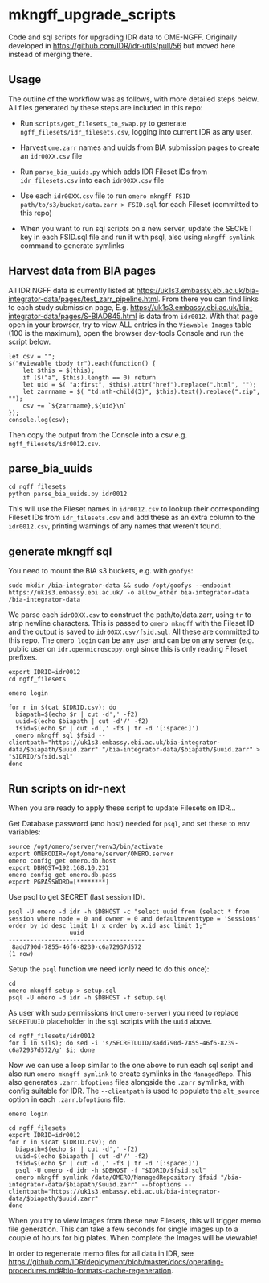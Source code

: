 mkngff_upgrade_scripts
======================

Code and sql scripts for upgrading IDR data to OME-NGFF. Originally developed in https://github.com/IDR/idr-utils/pull/56 but
moved here instead of merging there.

Usage
-----

The outline of the workflow was as follows, with more detailed steps below. All
files generated by these steps are included in this repo:

 - Run `scripts/get_filesets_to_swap.py` to generate `ngff_filesets/idr_filesets.csv`, logging into current IDR as any user.

 - Harvest `ome.zarr` names and uuids from BIA submission pages to create an `idr00XX.csv` file

 - Run `parse_bia_uuids.py` which adds IDR Fileset IDs from `idr_filesets.csv` into each `idr00XX.csv` file

 - Use each `idr00XX.csv` file to run `omero mkngff FSID path/to/s3/bucket/data.zarr > FSID.sql` for each Fileset (committed to this repo)

 - When you want to run sql scripts on a new server, update the SECRET key in each FSID.sql file and run it with psql, also using `mkngff symlink` command to generate symlinks




Harvest data from BIA pages
---------------------------

All IDR NGFF data is currently listed at https://uk1s3.embassy.ebi.ac.uk/bia-integrator-data/pages/test_zarr_pipeline.html. From there you can find links to each study submission page, E.g. https://uk1s3.embassy.ebi.ac.uk/bia-integrator-data/pages/S-BIAD845.html is data from `idr0012`. With that page open in your browser, try to view ALL entries in the `Viewable Images` table (100 is the maximum), open the browser dev-tools Console and run the script below.

```
let csv = "";
$("#viewable tbody tr").each(function() {
    let $this = $(this);
    if ($("a", $this).length == 0) return
    let uid = $( "a:first", $this).attr("href").replace(".html", "");
    let zarrname = $( "td:nth-child(3)", $this).text().replace(".zip", "");
    csv += `${zarrname},${uid}\n`
});
console.log(csv);
```

Then copy the output from the Console into a csv e.g. `ngff_filesets/idr0012.csv`.


parse_bia_uuids
---------------

```
cd ngff_filesets
python parse_bia_uuids.py idr0012
```

This will use the Fileset names in `idr0012.csv` to lookup their corresponding Fileset IDs from `idr_filesets.csv` and add these as an extra column to the `idr0012.csv`, printing warnings of any names that weren't found.


generate mkngff sql
-------------------

You need to mount the BIA s3 buckets, e.g. with `goofys`:

```
sudo mkdir /bia-integrator-data && sudo /opt/goofys --endpoint https://uk1s3.embassy.ebi.ac.uk/ -o allow_other bia-integrator-data /bia-integrator-data
```

We parse each `idr00XX.csv` to construct the path/to/data.zarr, using `tr` to strip newline characters. This is passed to `omero mkngff` with the Fileset ID and the output is saved to `idr00XX.csv/fsid.sql`. All these are committed to this repo.
The `omero login` can be any user and can be on any server (e.g. public user on `idr.openmicroscopy.org`) since this is only reading Fileset prefixes.

```
export IDRID=idr0012
cd ngff_filesets

omero login

for r in $(cat $IDRID.csv); do
  biapath=$(echo $r | cut -d',' -f2)
  uuid=$(echo $biapath | cut -d'/' -f2)
  fsid=$(echo $r | cut -d',' -f3 | tr -d '[:space:]')
  omero mkngff sql $fsid --clientpath="https://uk1s3.embassy.ebi.ac.uk/bia-integrator-data/$biapath/$uuid.zarr" "/bia-integrator-data/$biapath/$uuid.zarr" > "$IDRID/$fsid.sql"
done
```


Run scripts on idr-next
-----------------------

When you are ready to apply these script to update Filesets on IDR...

Get Database password (and host) needed for `psql`, and set these to env variables:

```
source /opt/omero/server/venv3/bin/activate
export OMERODIR=/opt/omero/server/OMERO.server
omero config get omero.db.host
export DBHOST=192.168.10.231
omero config get omero.db.pass
export PGPASSWORD=[********]
```

Use psql to get SECRET (last session ID).

```
psql -U omero -d idr -h $DBHOST -c "select uuid from (select * from session where node = 0 and owner = 0 and defaulteventtype = 'Sessions' order by id desc limit 1) x order by x.id asc limit 1;"
                 uuid                 
--------------------------------------
 8add790d-7855-46f6-8239-c6a72937d572
(1 row)
```

Setup the `psql` function we need (only need to do this once):
```
cd
omero mkngff setup > setup.sql
psql -U omero -d idr -h $DBHOST -f setup.sql
```

As user with `sudo` permissions (not `omero-server`) you need to replace `SECRETUUID` placeholder in the `sql` scripts with the `uuid` above.

```
cd ngff_filesets/idr0012
for i in $(ls); do sed -i 's/SECRETUUID/8add790d-7855-46f6-8239-c6a72937d572/g' $i; done
```

Now we can use a loop similar to the one above to run each sql script and also run `omero mkngff symlink` to create symlinks in the `ManagedRepo`.
This also generates `.zarr.bfoptions` files alongside the `.zarr` symlinks, with config suitable for IDR.
The `--clientpath` is used to populate the `alt_source` option in each `.zarr.bfoptions` file.

```
omero login

cd ngff_filesets
export IDRID=idr0012
for r in $(cat $IDRID.csv); do
  biapath=$(echo $r | cut -d',' -f2)
  uuid=$(echo $biapath | cut -d'/' -f2)
  fsid=$(echo $r | cut -d',' -f3 | tr -d '[:space:]')
  psql -U omero -d idr -h $DBHOST -f "$IDRID/$fsid.sql"
  omero mkngff symlink /data/OMERO/ManagedRepository $fsid "/bia-integrator-data/$biapath/$uuid.zarr" --bfoptions --clientpath="https://uk1s3.embassy.ebi.ac.uk/bia-integrator-data/$biapath/$uuid.zarr"
done
```

When you try to view images from these new Filesets, this will trigger memo file generation. This can take a few seconds for single images up to a couple of hours for big plates. When complete the Images will be viewable!

In order to regenerate memo files for all data in IDR, see https://github.com/IDR/deployment/blob/master/docs/operating-procedures.md#bio-formats-cache-regeneration.
